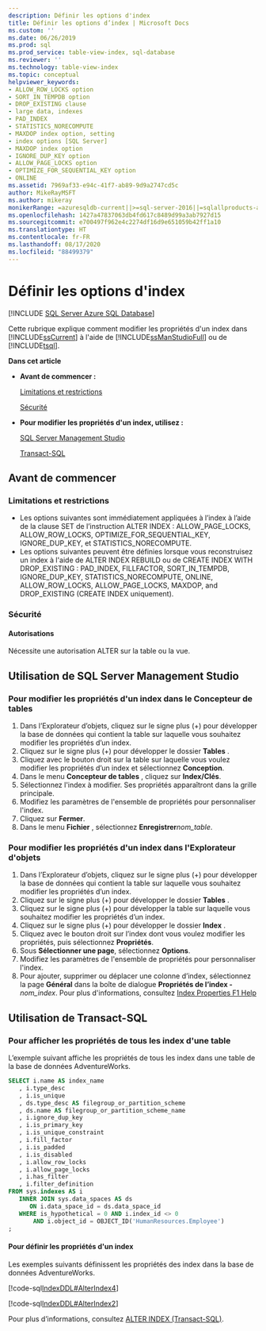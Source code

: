 ```yaml
---
description: Définir les options d'index
title: Définir les options d’index | Microsoft Docs
ms.custom: ''
ms.date: 06/26/2019
ms.prod: sql
ms.prod_service: table-view-index, sql-database
ms.reviewer: ''
ms.technology: table-view-index
ms.topic: conceptual
helpviewer_keywords:
- ALLOW_ROW_LOCKS option
- SORT_IN_TEMPDB option
- DROP_EXISTING clause
- large data, indexes
- PAD_INDEX
- STATISTICS_NORECOMPUTE
- MAXDOP index option, setting
- index options [SQL Server]
- MAXDOP index option
- IGNORE_DUP_KEY option
- ALLOW_PAGE_LOCKS option
- OPTIMIZE_FOR_SEQUENTIAL_KEY option
- ONLINE
ms.assetid: 7969af33-e94c-41f7-ab89-9d9a2747cd5c
author: MikeRayMSFT
ms.author: mikeray
monikerRange: =azuresqldb-current||>=sql-server-2016||=sqlallproducts-allversions||>=sql-server-linux-2017||=azuresqldb-mi-current
ms.openlocfilehash: 1427a47837063db4fd617c8489d99a3ab7927d15
ms.sourcegitcommit: e700497f962e4c2274df16d9e651059b42ff1a10
ms.translationtype: HT
ms.contentlocale: fr-FR
ms.lasthandoff: 08/17/2020
ms.locfileid: "88499379"
---
```

# <a name="set-index-options"></a>Définir les options d'index

[!INCLUDE [SQL Server Azure SQL Database](../../includes/applies-to-version/sql-asdb.md)]

Cette rubrique explique comment modifier les propriétés d'un index dans [!INCLUDE[ssCurrent](../../includes/sscurrent-md.md)] à l'aide de [!INCLUDE[ssManStudioFull](../../includes/ssmanstudiofull-md.md)] ou de [!INCLUDE[tsql](../../includes/tsql-md.md)].

 **Dans cet article**

- **Avant de commencer :**

   [Limitations et restrictions](#Restrictions)

   [Sécurité](#Security)

- **Pour modifier les propriétés d'un index, utilisez :**

   [SQL Server Management Studio](#SSMSProcedure)

   [Transact-SQL](#TsqlProcedure)

## <a name="before-you-begin"></a><a name="BeforeYouBegin"></a> Avant de commencer

### <a name="limitations-and-restrictions"></a><a name="Restrictions"></a> Limitations et restrictions

- Les options suivantes sont immédiatement appliquées à l’index à l’aide de la clause SET de l’instruction ALTER INDEX : ALLOW_PAGE_LOCKS, ALLOW_ROW_LOCKS, OPTIMIZE_FOR_SEQUENTIAL_KEY, IGNORE_DUP_KEY, et STATISTICS_NORECOMPUTE.
- Les options suivantes peuvent être définies lorsque vous reconstruisez un index à l'aide de ALTER INDEX REBUILD ou de CREATE INDEX WITH DROP_EXISTING : PAD_INDEX, FILLFACTOR, SORT_IN_TEMPDB, IGNORE_DUP_KEY, STATISTICS_NORECOMPUTE, ONLINE, ALLOW_ROW_LOCKS, ALLOW_PAGE_LOCKS, MAXDOP, and DROP_EXISTING (CREATE INDEX uniquement).

### <a name="security"></a><a name="Security"></a> Sécurité

#### <a name="permissions"></a><a name="Permissions"></a> Autorisations

Nécessite une autorisation ALTER sur la table ou la vue.

## <a name="using-sql-server-management-studio"></a><a name="SSMSProcedure"></a> Utilisation de SQL Server Management Studio

### <a name="to-modify-the-properties-of-an-index-in-table-designer"></a>Pour modifier les propriétés d'un index dans le Concepteur de tables

1. Dans l’Explorateur d’objets, cliquez sur le signe plus (+) pour développer la base de données qui contient la table sur laquelle vous souhaitez modifier les propriétés d’un index.
2. Cliquez sur le signe plus (+) pour développer le dossier **Tables** .
3. Cliquez avec le bouton droit sur la table sur laquelle vous voulez modifier les propriétés d’un index et sélectionnez **Conception**.
4. Dans le menu **Concepteur de tables** , cliquez sur **Index/Clés**.
5. Sélectionnez l'index à modifier. Ses propriétés apparaîtront dans la grille principale.
6. Modifiez les paramètres de l'ensemble de propriétés pour personnaliser l'index.
7. Cliquez sur **Fermer**.
8. Dans le menu **Fichier** , sélectionnez **Enregistrer**_nom_table_.

### <a name="to-modify-the-properties-of-an-index-in-object-explorer"></a>Pour modifier les propriétés d'un index dans l'Explorateur d'objets

1. Dans l’Explorateur d’objets, cliquez sur le signe plus (+) pour développer la base de données qui contient la table sur laquelle vous souhaitez modifier les propriétés d’un index.
2. Cliquez sur le signe plus (+) pour développer le dossier **Tables** .
3. Cliquez sur le signe plus (+) pour développer la table sur laquelle vous souhaitez modifier les propriétés d’un index.
4. Cliquez sur le signe plus (+) pour développer le dossier **Index** .
5. Cliquez avec le bouton droit sur l’index dont vous voulez modifier les propriétés, puis sélectionnez **Propriétés**.
6. Sous **Sélectionner une page**, sélectionnez **Options**.
7. Modifiez les paramètres de l'ensemble de propriétés pour personnaliser l'index.
8. Pour ajouter, supprimer ou déplacer une colonne d’index, sélectionnez la page **Général** dans la boîte de dialogue **Propriétés de l’index -** _nom_index_. Pour plus d'informations, consultez [Index Properties F1 Help](../../relational-databases/indexes/index-properties-f1-help.md)

## <a name="using-transact-sql"></a><a name="TsqlProcedure"></a> Utilisation de Transact-SQL

### <a name="to-see-the-properties-of-all-the-indexes-in-a-table"></a>Pour afficher les propriétés de tous les index d'une table

L’exemple suivant affiche les propriétés de tous les index dans une table de la base de données AdventureWorks.

```sql
SELECT i.name AS index_name
   , i.type_desc
   , i.is_unique
   , ds.type_desc AS filegroup_or_partition_scheme
   , ds.name AS filegroup_or_partition_scheme_name
   , i.ignore_dup_key
   , i.is_primary_key
   , i.is_unique_constraint
   , i.fill_factor
   , i.is_padded
   , i.is_disabled
   , i.allow_row_locks
   , i.allow_page_locks
   , i.has_filter
   , i.filter_definition
FROM sys.indexes AS i
   INNER JOIN sys.data_spaces AS ds
      ON i.data_space_id = ds.data_space_id
   WHERE is_hypothetical = 0 AND i.index_id <> 0
       AND i.object_id = OBJECT_ID('HumanResources.Employee')
;
```

#### <a name="to-set-the-properties-of-an-index"></a>Pour définir les propriétés d'un index

Les exemples suivants définissent les propriétés des index dans la base de données AdventureWorks.

[!code-sql[IndexDDL#AlterIndex4](../../relational-databases/indexes/codesnippet/tsql/set-index-options_1.sql)]

[!code-sql[IndexDDL#AlterIndex2](../../relational-databases/indexes/codesnippet/tsql/set-index-options_2.sql)]

Pour plus d’informations, consultez [ALTER INDEX &#40;Transact-SQL&#41;](../../t-sql/statements/alter-index-transact-sql.md).
